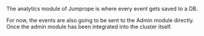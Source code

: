 The analytics module of Jumprope is where every event gets saved to a DB.

For now, the events are also going to be sent to the Admin module directly. Once the admin module has been integrated into the cluster itself.
